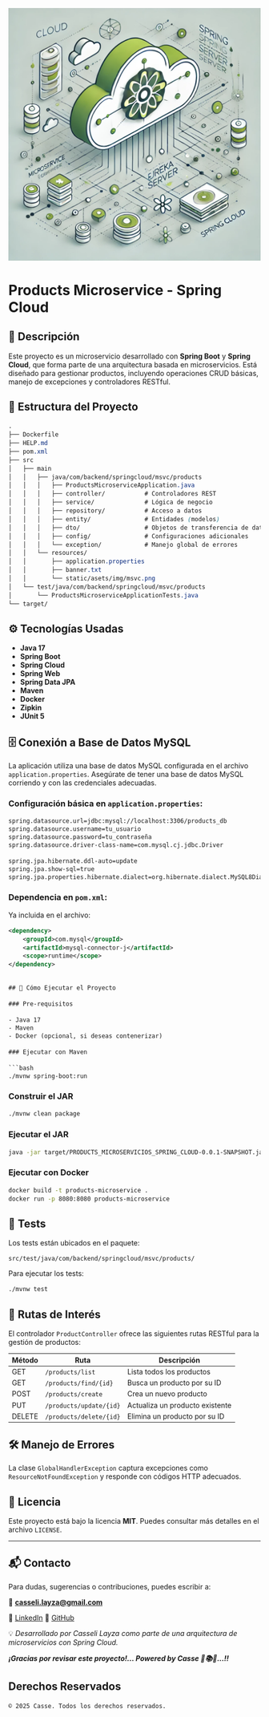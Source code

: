 ![logo](src/main/resources/static/asets/img/msvc.png)
# Products Microservice - Spring Cloud
## 📌 Descripción
Este proyecto es un microservicio desarrollado con **Spring Boot** y **Spring Cloud**, que forma parte de una arquitectura basada en microservicios. Está diseñado para gestionar productos, incluyendo operaciones CRUD básicas, manejo de excepciones y controladores RESTful.

## 🧱 Estructura del Proyecto

```css
.
├── Dockerfile
├── HELP.md
├── pom.xml
├── src
│   ├── main
│   │   ├── java/com/backend/springcloud/msvc/products
│   │   │   ├── ProductsMicroserviceApplication.java
│   │   │   ├── controller/           # Controladores REST
│   │   │   ├── service/              # Lógica de negocio
│   │   │   ├── repository/           # Acceso a datos
│   │   │   ├── entity/               # Entidades (modelos)
│   │   │   ├── dto/                  # Objetos de transferencia de datos
│   │   │   ├── config/               # Configuraciones adicionales
│   │   │   └── exception/            # Manejo global de errores
│   │   └── resources/
│   │       ├── application.properties
│   │       ├── banner.txt
│   │       └── static/asets/img/msvc.png
│   └── test/java/com/backend/springcloud/msvc/products
│       └── ProductsMicroserviceApplicationTests.java
└── target/
```

## ⚙️ Tecnologías Usadas

* **Java 17**
* **Spring Boot**
* **Spring Cloud**
* **Spring Web**
* **Spring Data JPA**
* **Maven**
* **Docker**
* **Zipkin**
* **JUnit 5**

## 🗄️ Conexión a Base de Datos MySQL

La aplicación utiliza una base de datos MySQL configurada en el archivo `application.properties`. Asegúrate de tener una base de datos MySQL corriendo y con las credenciales adecuadas.

### Configuración básica en `application.properties`:

```properties
spring.datasource.url=jdbc:mysql://localhost:3306/products_db
spring.datasource.username=tu_usuario
spring.datasource.password=tu_contraseña
spring.datasource.driver-class-name=com.mysql.cj.jdbc.Driver

spring.jpa.hibernate.ddl-auto=update
spring.jpa.show-sql=true
spring.jpa.properties.hibernate.dialect=org.hibernate.dialect.MySQL8Dialect
```

### Dependencia en `pom.xml`:

Ya incluida en el archivo:

```xml
<dependency>
    <groupId>com.mysql</groupId>
    <artifactId>mysql-connector-j</artifactId>
    <scope>runtime</scope>
</dependency>
```

````

## 🚀 Cómo Ejecutar el Proyecto

### Pre-requisitos

- Java 17
- Maven
- Docker (opcional, si deseas contenerizar)

### Ejecutar con Maven

```bash
./mvnw spring-boot:run
````

### Construir el JAR

```bash
./mvnw clean package
```

### Ejecutar el JAR

```bash
java -jar target/PRODUCTS_MICROSERVICIOS_SPRING_CLOUD-0.0.1-SNAPSHOT.jar
```

### Ejecutar con Docker

```bash
docker build -t products-microservice .
docker run -p 8080:8080 products-microservice
```

## 💪 Tests

Los tests están ubicados en el paquete:

```
src/test/java/com/backend/springcloud/msvc/products/
```

Para ejecutar los tests:

```bash
./mvnw test
```

## 📁 Rutas de Interés

El controlador `ProductController` ofrece las siguientes rutas RESTful para la gestión de productos:

| Método | Ruta                    | Descripción                     |
| ------ | ----------------------- | ------------------------------- |
| GET    | `/products/list`        | Lista todos los productos       |
| GET    | `/products/find/{id}`   | Busca un producto por su ID     |
| POST   | `/products/create`      | Crea un nuevo producto          |
| PUT    | `/products/update/{id}` | Actualiza un producto existente |
| DELETE | `/products/delete/{id}` | Elimina un producto por su ID   |

## 🛠️ Manejo de Errores

La clase `GlobalHandlerException` captura excepciones como `ResourceNotFoundException` y responde con códigos HTTP adecuados.

## 📄 Licencia

Este proyecto está bajo la licencia **MIT**. Puedes consultar más detalles en el archivo `LICENSE`.

---
## 📬 Contacto

Para dudas, sugerencias o contribuciones, puedes escribir a:

📧 **[casseli.layza@gmail.com](mailto:casseli.layza@gmail.com)**

🔗 [LinkedIn](https://www.linkedin.com/in/casseli-layza/)
🔗 [GitHub](https://github.com/CasseliLayza)

💡 *Desarrollado por Casseli Layza como parte de una arquitectura de microservicios con Spring Cloud.*

_**¡Gracias por revisar este proyecto!... Powered by Casse 🌟📚🚀...!!**_

## Derechos Reservados

```markdown
© 2025 Casse. Todos los derechos reservados.
```